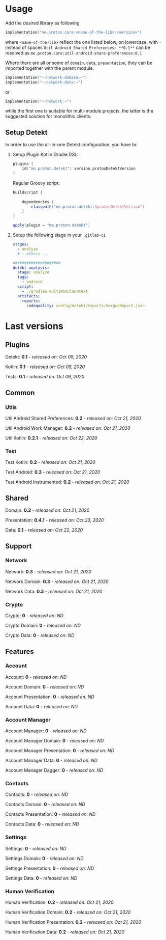 # Usage
Add the desired library as following
```kotlin
implementation("me.proton.core:<name-of-the-lib>:<version>")
```
where `<name-of-the-lib>` reflect the one listed below, on lowercase, with `-` instead of spaces
`Util Android Shared Preferences: **0.1**` can be resolved as `me.proton.core:util-android-share-preferences:0.1`

Where there are all or some of `domain`, `data`, `presentation`, they can be imported together with the parent module.
```kotlin
implementation("~:network-domain:~")
implementation("~:network-data:~")
```
or
```kotlin
implementation("~:network:~")
```
while the first one is suitable for multi-module projects, the latter is the suggested solution for monolithic clients.

## Setup Detekt
In order to use the all-in-one Detekt configuration, you have to:

1. Setup Plugin
    Kotlin Gradle DSL:
    ```kotlin
    plugins {
        id("me.proton.detekt") version protonDetektVersion
    }
    ```
    Regular Groovy script:
    ```groovy
    buildscript {
      
        dependencies {
            classpath("me.proton:detekt:$protonDetektVersion")
        }
    }
    
    apply(plugin = "me.proton.detekt")
    ```
    
2. Setup the following stage in your `.gitlab-ci`

    ```yaml
    stages:
      - analyze
      # - others ...
    
    #####################
    detekt analysis:
      stage: analyze
      tags:
        - android
      script:
        - ./gradlew multiModuleDetekt
      artifacts:
        reports:
          codequality: config/detekt/reports/mergedReport.json
    ```

    


# Last versions

## Plugins

Detekt: **0.1** - _released on: Oct 09, 2020_

Kotlin: **0.1** - _released on: Oct 09, 2020_

Tests: **0.1** - _released on: Oct 09, 2020_

## Common

### Utils

Util Android Shared Preferences: **0.2** - _released on: Oct 21, 2020_

Util Android Work Manager: **0.2** - _released on: Oct 21, 2020_

Util Kotlin: **0.2.1** - _released on: Oct 22, 2020_

### Test

Test Kotlin: **0.2** - _released on: Oct 21, 2020_

Test Android: **0.3** - _released on: Oct 21, 2020_

Test Android Instrumented: **0.2** - _released on: Oct 21, 2020_

## Shared

Domain: **0.2** - _released on: Oct 21, 2020_

Presentation: **0.4.1** - _released on: Oct 23, 2020_

Data: **0.1** - _released on: Oct 22, 2020_

## Support

### Network

Network: **0.3** - _released on: Oct 21, 2020_

Network Domain: **0.3** - _released on: Oct 21, 2020_

Network Data: **0.3** - _released on: Oct 21, 2020_

### Crypto

Crypto: **0** - _released on: ND_

Crypto Domain: **0** - _released on: ND_

Crypto Data: **0** - _released on: ND_

## Features

### Account

Account: **0** - _released on: ND_

Account Domain: **0** - _released on: ND_

Account Presentation: **0** - _released on: ND_

Account Data: **0** - _released on: ND_


### Account Manager

Account Manager: **0** - _released on: ND_

Account Manager Domain: **0** - _released on: ND_

Account Manager Presentation: **0** - _released on: ND_

Account Manager Data: **0** - _released on: ND_

Account Manager Dagger: **0** - _released on: ND_

### Contacts

Contacts: **0** - _released on: ND_

Contacts Domain: **0** - _released on: ND_

Contacts Presentation: **0** - _released on: ND_

Contacts Data: **0** - _released on: ND_


### Settings

Settings: **0** - _released on: ND_

Settings Domain: **0** - _released on: ND_

Settings Presentation: **0** - _released on: ND_

Settings Data: **0** - _released on: ND_

### Human Verification

Human Verification: **0.2** - _released on: Oct 21, 2020_

Human Verification Domain: **0.2** - _released on: Oct 21, 2020_

Human Verification Presentation: **0.2** - _released on: Oct 21, 2020_

Human Verification Data: **0.2** - _released on: Oct 21, 2020_
